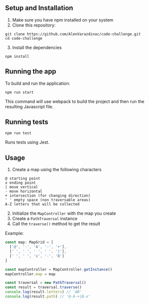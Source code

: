 ## Setup and Installation
1. Make sure you have npm installed on your system
2. Clone this repository:
```
git clone https://github.com/AlenVarazdinac/code-challenge.git
cd code-challenge
```
3. Install the dependencies
```
npm install
```

## Running the app
To build and run the application:
```
npm run start
```
This command will use webpack to build the project and then run the resulting Javascript file.

## Running tests
```
npm run test
```
Runs tests using Jest.


## Usage
1. Create a map using the following characters
```
@ starting point
x ending point
| move vertical
- move horizontal
+ intersection (for changing direction)
' ' empty space (non traversable areas)
A-Z letters that will be collected
```
2. Initialize the `MapController` with the map you create
3. Create a `PathTraversal` instance
4. Call the `traverse()` method to get the result

Example:
```typescript
const map: MapGrid = [
  ['@', '-', 'A', '-', '+'],
  [' ', ' ', ' ', ' ', '|'],
  [' ', ' ', 'x', '-', 'B']
]

const mapController = MapController.getInstance()
mapController.map = map

const traversal = new PathTraversal()
const result = traversal.traverse()
console.log(result.letters) // 'AB'
console.log(result.path) // '@-A-+|B-x'
